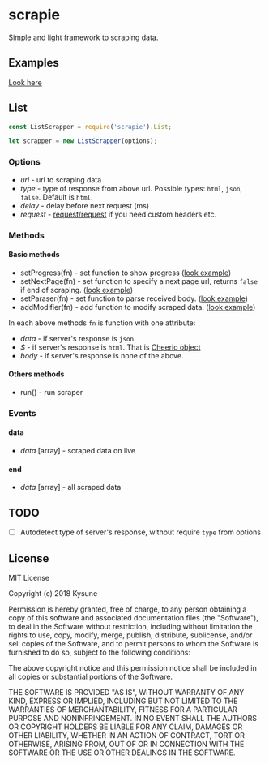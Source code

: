 # scrapie
Simple and light framework to scraping data.

## Examples
[Look here](https://github.com/SzymonLisowiec/scrapie/tree/master/examples)

## List
```javascript
const ListScrapper = require('scrapie').List;

let scrapper = new ListScrapper(options);
```
### Options
- *url* - url to scraping data
- *type* - type of response from above url. Possible types: `html`, `json`, `false`. Default is `html`.
- *delay* - delay before next request (ms)
- *request* - [request/request](https://github.com/request/request) if you need custom headers etc.

### Methods

#### Basic methods
- setProgress(fn) - set function to show progress ([look example](https://github.com/SzymonLisowiec/scrapie/blob/master/examples/humblebundle.js#L15))
- setNextPage(fn) - set function to specify a next page url, returns `false` if end of scraping. ([look example](https://github.com/SzymonLisowiec/scrapie/blob/master/examples/humblebundle.js#L27))
- setParaser(fn) - set function to parse received body. ([look example](https://github.com/SzymonLisowiec/scrapie/blob/master/examples/mediaexpert.js#L45))
- addModifier(fn) - add function to modify scraped data. ([look example](https://github.com/SzymonLisowiec/scrapie/blob/master/examples/humblebundle.js#L49))

In each above methods `fn` is function with one attribute:
- *data* - if server's response is `json`.
- *$* - if server's response is `html`. That is [Cheerio object](https://github.com/cheeriojs/cheerio)
- *body* - if server's response is none of the above. 

#### Others methods
- run() - run scraper

### Events
#### data
- *data* [array] - scraped data on live
#### end
- *data* [array] - all scraped data

## TODO
- [ ] Autodetect type of server's response, without require `type` from options

## License
MIT License

Copyright (c) 2018 Kysune

Permission is hereby granted, free of charge, to any person obtaining a copy
of this software and associated documentation files (the "Software"), to deal
in the Software without restriction, including without limitation the rights
to use, copy, modify, merge, publish, distribute, sublicense, and/or sell
copies of the Software, and to permit persons to whom the Software is
furnished to do so, subject to the following conditions:

The above copyright notice and this permission notice shall be included in all
copies or substantial portions of the Software.

THE SOFTWARE IS PROVIDED "AS IS", WITHOUT WARRANTY OF ANY KIND, EXPRESS OR
IMPLIED, INCLUDING BUT NOT LIMITED TO THE WARRANTIES OF MERCHANTABILITY,
FITNESS FOR A PARTICULAR PURPOSE AND NONINFRINGEMENT. IN NO EVENT SHALL THE
AUTHORS OR COPYRIGHT HOLDERS BE LIABLE FOR ANY CLAIM, DAMAGES OR OTHER
LIABILITY, WHETHER IN AN ACTION OF CONTRACT, TORT OR OTHERWISE, ARISING FROM,
OUT OF OR IN CONNECTION WITH THE SOFTWARE OR THE USE OR OTHER DEALINGS IN THE
SOFTWARE.